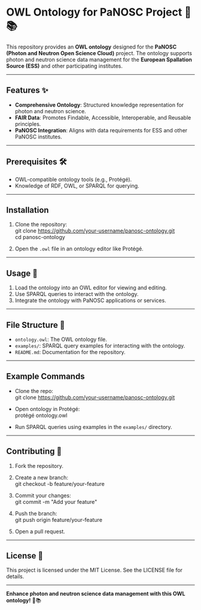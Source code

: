# OWL Ontology for PaNOSC Project 🌌📚  

This repository provides an **OWL ontology** designed for the **PaNOSC (Photon and Neutron Open Science Cloud)** project. The ontology supports photon and neutron science data management for the **European Spallation Source (ESS)** and other participating institutes.

---

## Features ✨  

- **Comprehensive Ontology**: Structured knowledge representation for photon and neutron science.  
- **FAIR Data**: Promotes Findable, Accessible, Interoperable, and Reusable principles.  
- **PaNOSC Integration**: Aligns with data requirements for ESS and other PaNOSC institutes.  

---

## Prerequisites 🛠️  

- OWL-compatible ontology tools (e.g., Protégé).  
- Knowledge of RDF, OWL, or SPARQL for querying.  

---

## Installation  

1. Clone the repository:  
   git clone https://github.com/your-username/panosc-ontology.git  
   cd panosc-ontology  

2. Open the `.owl` file in an ontology editor like Protégé.  

---

## Usage 🔧  

1. Load the ontology into an OWL editor for viewing and editing.  
2. Use SPARQL queries to interact with the ontology.  
3. Integrate the ontology with PaNOSC applications or services.  

---

## File Structure 📂  

- `ontology.owl`: The OWL ontology file.  
- `examples/`: SPARQL query examples for interacting with the ontology.  
- `README.md`: Documentation for the repository.  

---

## Example Commands  

- Clone the repo:  
  git clone https://github.com/your-username/panosc-ontology.git  

- Open ontology in Protégé:  
  protégé ontology.owl  

- Run SPARQL queries using examples in the `examples/` directory.  

---

## Contributing 🤝  

1. Fork the repository.  
2. Create a new branch:  
   git checkout -b feature/your-feature  

3. Commit your changes:  
   git commit -m "Add your feature"  

4. Push the branch:  
   git push origin feature/your-feature  

5. Open a pull request.  

---

## License 📝  

This project is licensed under the MIT License. See the LICENSE file for details.  

---

**Enhance photon and neutron science data management with this OWL ontology!** 🌌📚  
